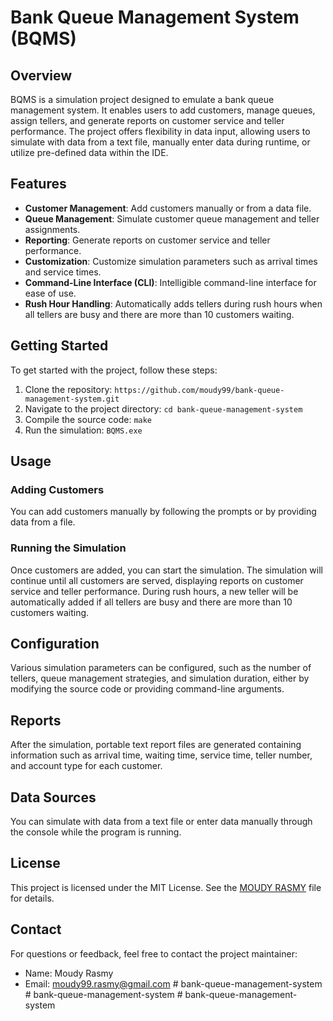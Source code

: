 # Bank Queue Management System (BQMS)

## Overview

BQMS is a simulation project designed to emulate a bank queue management system. It enables users to add customers, manage queues, assign tellers, and generate reports on customer service and teller performance. The project offers flexibility in data input, allowing users to simulate with data from a text file, manually enter data during runtime, or utilize pre-defined data within the IDE.

## Features

- **Customer Management**: Add customers manually or from a data file.
- **Queue Management**: Simulate customer queue management and teller assignments.
- **Reporting**: Generate reports on customer service and teller performance.
- **Customization**: Customize simulation parameters such as arrival times and service times.
- **Command-Line Interface (CLI)**: Intelligible command-line interface for ease of use.
- **Rush Hour Handling**: Automatically adds tellers during rush hours when all tellers are busy and there are more than 10 customers waiting.

## Getting Started

To get started with the project, follow these steps:

1. Clone the repository: `https://github.com/moudy99/bank-queue-management-system.git`
2. Navigate to the project directory: `cd bank-queue-management-system`
3. Compile the source code: `make`
4. Run the simulation: `BQMS.exe`

## Usage

### Adding Customers

You can add customers manually by following the prompts or by providing data from a file.

### Running the Simulation

Once customers are added, you can start the simulation. The simulation will continue until all customers are served, displaying reports on customer service and teller performance. During rush hours, a new teller will be automatically added if all tellers are busy and there are more than 10 customers waiting.

## Configuration

Various simulation parameters can be configured, such as the number of tellers, queue management strategies, and simulation duration, either by modifying the source code or providing command-line arguments.

## Reports

After the simulation, portable text report files are generated containing information such as arrival time, waiting time, service time, teller number, and account type for each customer.

## Data Sources

You can simulate with data from a text file or enter data manually through the console while the program is running.

## License

This project is licensed under the MIT License. See the [MOUDY RASMY](https://github.com/moudy99) file for details.

## Contact

For questions or feedback, feel free to contact the project maintainer:

- Name: Moudy Rasmy
- Email: moudy99.rasmy@gmail.com
#   b a n k - q u e u e - m a n a g e m e n t - s y s t e m 
 
 #   b a n k - q u e u e - m a n a g e m e n t - s y s t e m 
 
 #   b a n k - q u e u e - m a n a g e m e n t - s y s t e m 
 
 
